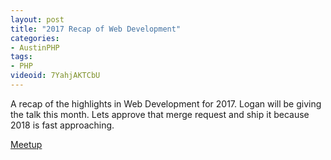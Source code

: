 ```yaml
---
layout: post
title: "2017 Recap of Web Development"
categories:
- AustinPHP
tags:
- PHP
videoid: 7YahjAKTCbU
---
```


A recap of the highlights in Web Development for 2017. Logan will be giving the talk this month. Lets approve that merge request and ship it because 2018 is fast approaching.

[Meetup](https://www.meetup.com/austinphp/events/242652693/)
